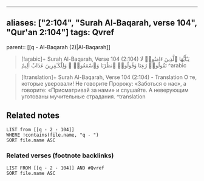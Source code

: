 
---
aliases: ["2:104", "Surah Al-Baqarah, verse 104", "Qur'an 2:104"]
tags: Qvref
---

parent:: [[q - Al-Baqarah (2)|Al-Baqarah]]

> [!arabic]+ Surah Al-Baqarah, Verse 104 (2:104)
> <span class="quran-arabic">يَـٰٓأَيُّهَا ٱلَّذِينَ ءَامَنُوا۟ لَا تَقُولُوا۟ رَٰعِنَا وَقُولُوا۟ ٱنظُرْنَا وَٱسْمَعُوا۟ ۗ وَلِلْكَـٰفِرِينَ عَذَابٌ أَلِيمٌ</span>
^arabic

> [!translation]+ Surah Al-Baqarah, Verse 104 (2:104) - Translation
> О те, которые уверовали! Не говорите Пророку: «Заботься о нас», а говорите: «Присматривай за нами» и слушайте. А неверующим уготованы мучительные страдания.
^translation



## Related notes
```dataview
LIST from [[q - 2 - 104]]
WHERE !contains(file.name, "q - ")
SORT file.name ASC
```

### Related verses (footnote backlinks)
```dataview
LIST FROM [[q - 2 - 104]] AND #Qvref
SORT file.name ASC
```

